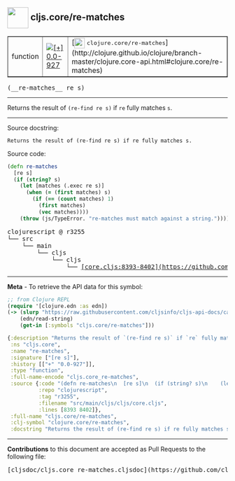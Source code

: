 ## <img width="48px" valign="middle" src="http://i.imgur.com/Hi20huC.png"> cljs.core/re-matches

 <table border="1">
<tr>

<td>function</td>
<td><a href="https://github.com/cljsinfo/cljs-api-docs/tree/0.0-927"><img valign="middle" alt="[+] 0.0-927" src="https://img.shields.io/badge/+-0.0--927-lightgrey.svg"></a> </td>
<td>
[<img height="24px" valign="middle" src="http://i.imgur.com/1GjPKvB.png"> <samp>clojure.core/re-matches</samp>](http://clojure.github.io/clojure/branch-master/clojure.core-api.html#clojure.core/re-matches)
</td>
</tr>
</table>

 <samp>
(__re-matches__ re s)<br>
</samp>

---

Returns the result of `(re-find re s)` if `re` fully matches `s`.

---



Source docstring:

```
Returns the result of (re-find re s) if re fully matches s.
```

Source code:

```clj
(defn re-matches
  [re s]
  (if (string? s)
    (let [matches (.exec re s)]
      (when (= (first matches) s)
        (if (== (count matches) 1)
          (first matches)
          (vec matches))))
    (throw (js/TypeError. "re-matches must match against a string."))))
```

 <pre>
clojurescript @ r3255
└── src
    └── main
        └── cljs
            └── cljs
                └── <ins>[core.cljs:8393-8402](https://github.com/clojure/clojurescript/blob/r3255/src/main/cljs/cljs/core.cljs#L8393-L8402)</ins>
</pre>


---

__Meta__ - To retrieve the API data for this symbol:

```clj
;; from Clojure REPL
(require '[clojure.edn :as edn])
(-> (slurp "https://raw.githubusercontent.com/cljsinfo/cljs-api-docs/catalog/cljs-api.edn")
    (edn/read-string)
    (get-in [:symbols "cljs.core/re-matches"]))
```

```clj
{:description "Returns the result of `(re-find re s)` if `re` fully matches `s`.",
 :ns "cljs.core",
 :name "re-matches",
 :signature ["[re s]"],
 :history [["+" "0.0-927"]],
 :type "function",
 :full-name-encode "cljs.core_re-matches",
 :source {:code "(defn re-matches\n  [re s]\n  (if (string? s)\n    (let [matches (.exec re s)]\n      (when (= (first matches) s)\n        (if (== (count matches) 1)\n          (first matches)\n          (vec matches))))\n    (throw (js/TypeError. \"re-matches must match against a string.\"))))",
          :repo "clojurescript",
          :tag "r3255",
          :filename "src/main/cljs/cljs/core.cljs",
          :lines [8393 8402]},
 :full-name "cljs.core/re-matches",
 :clj-symbol "clojure.core/re-matches",
 :docstring "Returns the result of (re-find re s) if re fully matches s."}

```

---

__Contributions__ to this document are accepted as Pull Requests to the following file:

 <pre>
[cljsdoc/cljs.core_re-matches.cljsdoc](https://github.com/cljsinfo/cljs-api-docs/blob/master/cljsdoc/cljs.core_re-matches.cljsdoc)
</pre>

